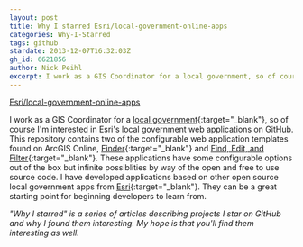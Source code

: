 ```yaml
---
layout: post
title: Why I starred Esri/local-government-online-apps
categories: Why-I-Starred
tags: github
stardate: 2013-12-07T16:32:03Z
gh_id: 6621856
author: Nick Peihl
excerpt: I work as a GIS Coordinator for a local government, so of course I'm interested in Esri's local government web applications on GitHub.
---
```


[Esri/local-government-online-apps](https://github.com/Esri/local-government-online-apps)

I work as a GIS Coordinator for a [local government](http://sanjuanco.com){:target="_blank"}, so of course I'm interested in Esri's local government web applications on GitHub. This repository contains two of the configurable web application templates found on ArcGIS Online, [Finder](http://www.arcgis.com/apps/Solutions/s2.html?app=apps2/Finder){:target="_blank"} and [Find, Edit, and Filter](http://www.arcgis.com/apps/Solutions/s2.html?app=apps2/FindEditFilter){:target="_blank"}. These applications have some configurable options out of the box but infinite possiblities by way of the open and free to use source code. I have developed applications based on other open source local government apps from [Esri](http://www.esri.com){:target="_blank"}. They can be a great starting point for beginning developers to learn from.

*"Why I starred" is a series of articles describing projects I star on GitHub and why I found them interesting. My hope is that you'll find them interesting as well.*

